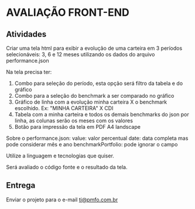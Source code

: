 # AVALIAÇÃO FRONT-END

## Atividades

Criar uma tela html para exibir a evolução de uma carteira em 3 períodos selecionáveis: 3, 6 e 12 meses utilizando os dados do arquivo performance.json

Na tela precisa ter:
1. Combo para seleção do período, esta opção será filtro da tabela e do gráfico
2. Combo para a seleção do benchmark a ser comparado no gráfico
3. Gráfico de linha com a evolução minha carteira X o benchmark escolhido. Ex: "MINHA CARTEIRA" X CDI
4. Tabela com a minha carteira e todos os demais benchmarks do json por linha, as colunas serão os meses com os valores
5. Botão para impressão da tela em PDF A4 landscape

Sobre o performance.json:
value: valor percentual
date: data completa mas pode considerar mês e ano
benchmarkPortfolio: pode ignorar o campo

Utilize a linguagem e tecnologias que quiser.

Será avaliado o código fonte e o resultado da tela.

## Entrega
Enviar o projeto para o e-mail ti@pmfo.com.br